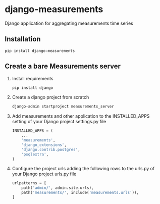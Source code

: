 # django-measurements
Django application for aggregating measurements time series

## Installation
```
pip install django-measurements
```

## Create a bare Measurements server

1. Install requirements
    ```bash
    pip install django
    ```

2. Create a django project from scratch
    ```bash
    django-admin startproject measurements_server
    ```

3. Add measurements and other application to the INSTALLED_APPS setting of your Django project settings.py file
    ```python
    INSTALLED_APPS = (
        ...
        'measurements',
        'django_extensions',
        'django.contrib.postgres',
        'psqlextra',
    )


4. Configure the project urls adding the following rows to the urls.py of your Django project urls.py file
    ```python
    urlpatterns = [
        path('admin/', admin.site.urls),
        path('measurements/', include('measurements.urls')),
    ]
    ```

